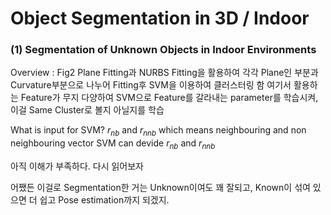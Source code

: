 # Object Segmentation in 3D / Indoor

### (1) Segmentation of Unknown Objects in Indoor Environments

Overview : Fig2
Plane Fitting과 NURBS Fitting을 활용하여 각각 Plane인 부분과 Curvature부분으로 나누어 Fitting후 SVM을 이용하여 클러스터링 함
여기서 활용하는 Feature가 무지 다양하여 SVM으로 Feature를 갈라내는 parameter를 학습시켜, 이걸 Same Cluster로 볼지 아닐지를 학습

What is input for SVM?
 $r_{nb}$ and $r_{nnb}$ which means neighbouring and non neighbouring vector
 SVM can devide $r_{nb}$ and $r_{nnb}$

 아직 이해가 부족하다. 다시 읽어보자

어쨌든 이걸로 Segmentation한 거는 Unknown이여도 꽤 잘되고, Known이 섞여 있으면 더 쉽고 Pose estimation까지 되겠지.
